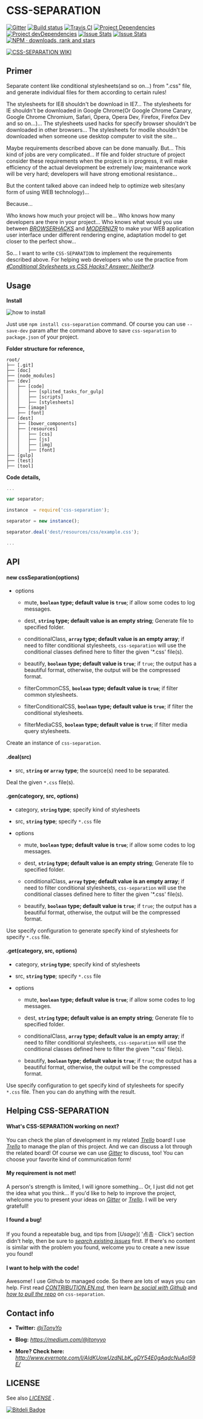 CSS-SEPARATION
==============

[![Gitter](https://badges.gitter.im/Join%20Chat.svg)](https://gitter.im/iTonyYo/css-separation?utm_source=badge&utm_medium=badge&utm_campaign=pr-badge&utm_content=badge '点击 · Click') [![Build status](https://ci.appveyor.com/api/projects/status/2fm97t60f9m292yp/branch/master?svg=true)](https://ci.appveyor.com/project/iTonyYo/css-separation/branch/master '点击 · Click') [![Travis CI](https://api.travis-ci.org/iTonyYo/css-separation.svg)](https://travis-ci.org/iTonyYo/css-separation '点击 · Click') [![Project Dependencies](https://david-dm.org/iTonyYo/css-separation.png)](https://david-dm.org/iTonyYo/css-separation '点击 · Click') [![Project devDependencies](https://david-dm.org/iTonyYo/css-separation/dev-status.png)](https://david-dm.org/iTonyYo/css-separation#info=devDependencies '点击 · Click') [![Issue Stats](http://issuestats.com/github/iTonyYo/css-separation/badge/issue?style=flat)](http://issuestats.com/github/iTonyYo/css-separation '点击 · Click') [![Issue Stats](http://issuestats.com/github/iTonyYo/css-separation/badge/pr?style=flat)](http://issuestats.com/github/iTonyYo/css-separation '点击 · Click') [![NPM · downloads, rank and stars](https://nodei.co/npm/css-separation.png?downloads=true&downloadRank=true&stars=true)](https://www.npmjs.com/package/css-separation '点击 · Click')



[![CSS-SEPARATION WIKI](http://g.hiphotos.baidu.com/image/pic/item/0824ab18972bd4077b71765178899e510eb309e3.jpg)](https://github.com/iTonyYo/css-separation/wiki '点击 · Click')



Primer
------

Separate content like conditional stylesheets(and so on...) from ".css" file, and generate individual files for them according to certain rules!

The stylesheets for IE8 shouldn't be download in IE7... The stylesheets for IE shouldn't be downloaded in Google Chrome(Or Google Chrome Canary, Google Chrome Chromium, Safari, Opera, Opera Dev, Firefox, Firefox Dev and so on...)... The stylesheets used hacks for specify browser shouldn't be downloaded in other browsers... The stylesheets for modile shouldn't be downloaded when someone use desktop computer to visit the site...

Maybe requirements described above can be done manually. But... This kind of jobs are very complicated... If file and folder structure of project consider these requirements when the project is in progress, it will make efficiency of the actual development be extremely low; maintenance work will be very hard; developers will have strong emotional resistance...

But the content talked above can indeed help to optimize web sites(any form of using WEB technology)...

Because...

Who knows how much your project will be... Who knows how many developers are there in your project... Who knows what would you use between [*BROWSERHACKS*](http://browserhacks.com/ '点击 · Click') and [*MODERNIZR*](http://modernizr.com/ '点击 · Click') to make your WEB application user interface under different rendering engine, adaptation model to get closer to the perfect show...

So... I want to write `CSS-SEPARATION` to implement the requirements described above. For helping web developers who use the practice from [*《Conditional Stylesheets vs CSS Hacks? Answer: Neither!》*](http://www.paulirish.com/2008/conditional-stylesheets-vs-css-hacks-answer-neither/ '点击 · Click').



Usage
-----

**Install**

![how to install](https://nodei.co/npm/css-separation.png?mini=true)

Just use `npm install css-separation` command. Of course you can use `--save-dev` param after the command above to save `css-separation` to `package.json` of your project.

**Folder structure for reference,**

```
root/
├── [.git]
├── [doc]
├── [node_modules]
├── [dev]
│   ├── [code]
│   │   ├── [splited_tasks_for_gulp]
│   │   ├── [scripts]
│   │   ├── [stylesheets]
│   ├── [image]
│   ├── [font]
├── [dest]
│   ├── [bower_components]
│   ├── [resources]
│   │   ├── [css]
│   │   ├── [js]
│   │   ├── [img]
│   │   ├── [font]
├── [gulp]
├── [test]
├── [tool]
```

**Code details,**

```js
...

var separator;

instance  = require('css-separation');

separator = new instance();

separator.deal('dest/resources/css/example.css');

...
```



API
------

#### new cssSeparation(options)

+ options

	+ mute, **`boolean` type; default value is `true`**; if allow some codes to log messages.

	+ dest, **`string` type; default value is an empty string**; Generate file to specified folder.

	+ conditionalClass, **`array` type; default value is an empty array**; if need to filter conditional stylesheets, `css-separation` will use the conditional classes defined here to filter the given '*.css' file(s).

	+ beautify, **`boolean` type; default value is `true`**; if `true`; the output has a beautiful format, otherwise, the output will be the compressed format.

	+ filterCommonCSS, **`boolean` type; default value is `true`**; if filter common stylesheets.

	+ filterConditionalCSS, **`boolean` type; default value is `true`**; if filter the conditional stylesheets.

	+ filterMediaCSS, **`boolean` type; default value is `true`**; if filter media query stylesheets.

Create an instance of `css-separation`.

#### .deal(src)

+ src, **`string` or `array` type**; the source(s) need to be separated.

Deal the given `*.css` file(s).

#### .gen(category, src, options)

+ category, **`string` type**; specify kind of stylesheets

+ src, **`string` type**; specify `*.css` file

+ options

	+ mute, **`boolean` type; default value is `true`**; if allow some codes to log messages.

	+ dest, **`string` type; default value is an empty string**; Generate file to specified folder.

	+ conditionalClass, **`array` type; default value is an empty array**; if need to filter conditional stylesheets, `css-separation` will use the conditional classes defined here to filter the given '*.css' file(s).

	+ beautify, **`boolean` type; default value is `true`**; if `true`; the output has a beautiful format, otherwise, the output will be the compressed format.

Use specify configuration to generate specify kind of stylesheets for specify `*.css` file.

#### .get(category, src, options)

+ category, **`string` type**; specify kind of stylesheets

+ src, **`string` type**; specify `*.css` file

+ options

	+ mute, **`boolean` type; default value is `true`**; if allow some codes to log messages.

	+ dest, **`string` type; default value is an empty string**; Generate file to specified folder.

	+ conditionalClass, **`array` type; default value is an empty array**; if need to filter conditional stylesheets, `css-separation` will use the conditional classes defined here to filter the given '*.css' file(s).

	+ beautify, **`boolean` type; default value is `true`**; if `true`; the output has a beautiful format, otherwise, the output will be the compressed format.

Use specify configuration to get specify kind of stylesheets for specify `*.css` file. Then you can do anything with the result.



Helping CSS-SEPARATION
----------------------

#### What's CSS-SEPARATION working on next?

You can check the plan of development in my related [*Trello*](https://trello.com/b/o3aR7tSY '点击 · Click') board! I use [*Trello*](https://trello.com/ '点击 · Click') to manage the plan of this project. And we can discuss a lot through the related board! Of course we can use [*Gitter*](https://gitter.im/iTonyYo/css-separation?utm_source=badge&utm_medium=badge&utm_campaign=pr-badge&utm_content=badge '点击 · Click') to discuss, too! You can choose your favorite kind of communication form!

#### My requirement is not met!

A person's strength is limited, I will ignore something... Or, I just did not get the idea what you think... If you'd like to help to improve the project, whelcome you to present your ideas on [*Gitter*](https://gitter.im/iTonyYo/css-separation?utm_source=badge&utm_medium=badge&utm_campaign=pr-badge&utm_content=badge '点击 · Click') or [*Trello*](https://trello.com/b/o3aR7tSY '点击 · Click'). I will be very gratefull!

#### I found a bug!

If you found a repeatable bug, and tips from [*Usage*]( '点击 · Click') section didn't help, then be sure to [*search existing issues*](https://github.com/iTonyYo/css-separation/issues '点击 · Click') first. If there's no content is similar with the problem you found, welcome you to create a new issue you found!

#### I want to help with the code!

Awesome! I use Github to managed code. So there are lots of ways you can help. First read [*CONTRIBUTION.EN.md*](https://github.com/iTonyYo/css-separation/blob/master/doc/CONTRIBUTION.EN.md '点击 · Click'), then learn [*be social with Github*](https://help.github.com/articles/be-social/) and [*how to pull the repo*](https://help.github.com/articles/creating-a-pull-request/ '点击 · Click') on `css-separation`.



Contact info
------------

+ **Twitter:** [*@iTonyYo*](https://twitter.com/iTonyYo)

+ **Blog:** *https://medium.com/@itonyyo*

+ **More? Check here:** *http://www.evernote.com/l/AIdKUowUzdNLbK_gDY54E0gAqdcNuAol59E/*



LICENSE
------

See also [*LICENSE*](https://github.com/iTonyYo/css-separation/blob/master/LICENSE '点击 · Click') .



[![Bitdeli Badge](https://d2weczhvl823v0.cloudfront.net/iTonyYo/css-separation/trend.png)](https://bitdeli.com/free "Bitdeli Badge")